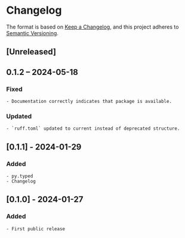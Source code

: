 # Changelog

The format is based on [Keep a Changelog](https://keepachangelog.com/en/1.0.0/),
and this project adheres to [Semantic Versioning](https://semver.org/spec/v2.0.0.html).

## [Unreleased]

## 0.1.2 – 2024-05-18

### Fixed

    - Documentation correctly indicates that package is available.

### Updated

    - `ruff.toml` updated to current instead of deprecated structure.

## [0.1.1] -  2024-01-29

### Added

    - py.typed
    - Changelog
  
## [0.1.0] - 2024-01-27

### Added

    - First public release
  